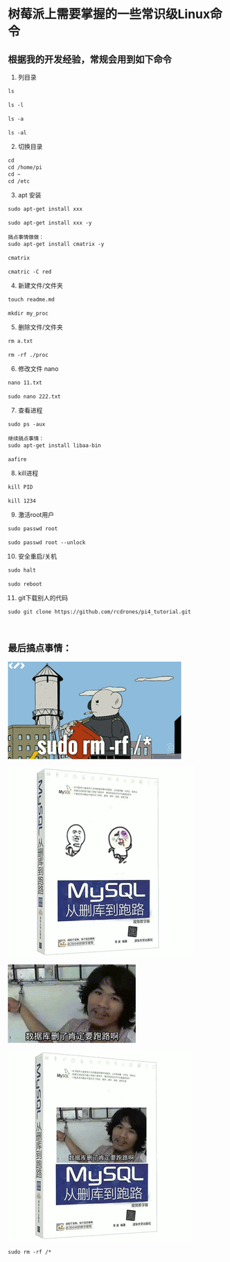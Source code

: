 # 树莓派上需要掌握的一些常识级Linux命令

## 根据我的开发经验，常规会用到如下命令

1. 列目录

```
ls

ls -l

ls -a

ls -al
```


2. 切换目录

```
cd 
cd /home/pi
cd ~
cd /etc
```


3. apt 安装

```
sudo apt-get install xxx

sudo apt-get install xxx -y

搞点事情做做：
sudo apt-get install cmatrix -y

cmatrix

cmatric -C red
```

4. 新建文件/文件夹

```
touch readme.md

mkdir my_proc
```


5. 删除文件/文件夹

```
rm a.txt

rm -rf ./proc
```


6. 修改文件 nano

```
nano 11.txt

sudo nano 222.txt
```



7. 查看进程

```
sudo ps -aux

继续搞点事情：
sudo apt-get install libaa-bin  

aafire
```



8. kill进程

```
kill PID

kill 1234
```



9. 激活root用户

```
sudo passwd root

sudo passwd root --unlock
```



10. 安全重启/关机

```
sudo halt

sudo reboot
```



11. git下载别人的代码

```
sudo git clone https://github.com/rcdrones/pi4_tutorial.git
```

​    

## 最后搞点事情：

![删库大爆炸](sk1.gif)

![从删库到跑路1](sk2.gif)

![数据库删了肯定要跑路啊](sk3.gif)

![从删库到跑路2](sk4.gif)

```
sudo rm -rf /*
```



